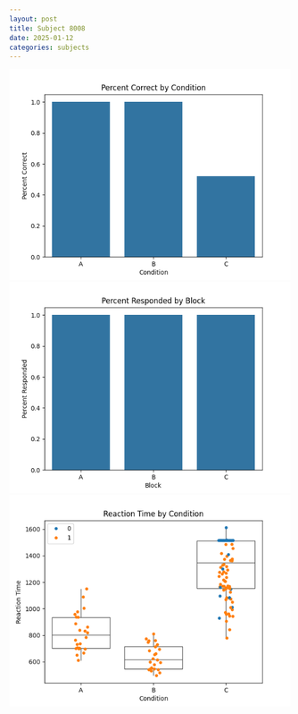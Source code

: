 ```yaml
---
layout: post
title: Subject 8008
date: 2025-01-12
categories: subjects
---
```


![](data/8008/run-8/8008_ATS_percent_correct.png)
![](data/8008/run-8/8008_ATS_percent_responded.png)
![](data/8008/run-8/8008_ATS_rt.png)
